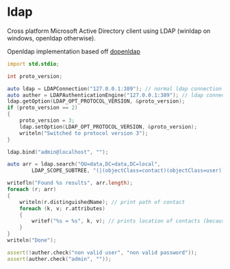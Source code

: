 # ldap

Cross platform Microsoft Active Directory client using LDAP (winldap on windows, openldap otherwise).

Openldap implementation based off [dopenldap](https://github.com/ikod/dopenldap)

```d
import std.stdio;

int proto_version;

auto ldap = LDAPConnection("127.0.0.1:389"); // normal ldap connection
auto auther = LDAPAuthenticationEngine("127.0.0.1:389"); // ldap connection with fast binding and no encryption support on windows (used for password authentication)
ldap.getOption(LDAP_OPT_PROTOCOL_VERSION, &proto_version);
if (proto_version == 2)
{
	proto_version = 3;
	ldap.setOption(LDAP_OPT_PROTOCOL_VERSION, &proto_version);
	writeln("Switched to protocol version 3");
}

ldap.bind("admin@localhost", "");

auto arr = ldap.search("OU=data,DC=data,DC=local",
		LDAP_SCOPE_SUBTREE, "(|(objectClass=contact)(objectClass=user))", ["l"]); // find all users & contacts

writefln("Found %s results", arr.length);
foreach (r; arr)
{
	writeln(r.distinguishedName); // print path of contact
	foreach (k, v; r.attributes)
	{
		writef("%s = %s", k, v); // prints location of contacts (because of ["l"] argument above)
	}
}
writeln("Done");

assert(!auther.check("non valid user", "non valid password"));
assert(auther.check("admin", ""));
```